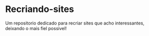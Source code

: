 # Recriando-sites
 Um repositorio dedicado para recriar sites que acho interessantes, deixando o mais fiel possivel!
